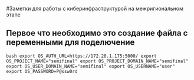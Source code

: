 #Заметки для работы с киберинфраструктурой на межригиональном этапе
## Первое что необходимо это создание файла с переменными для поделючение
`` bash
export OS_AUTH_URL=https://172.20.1.175:5000/
export OS_PROJECT_NAME="semifinal"
export OS_PROJECT_DOMAIN_NAME="semifinal"
export OS_USER_DOMAIN_NAME="semifinal"
export OS_USERNAME="user"
export OS_PASSWORD=P@ssw0rd
``
